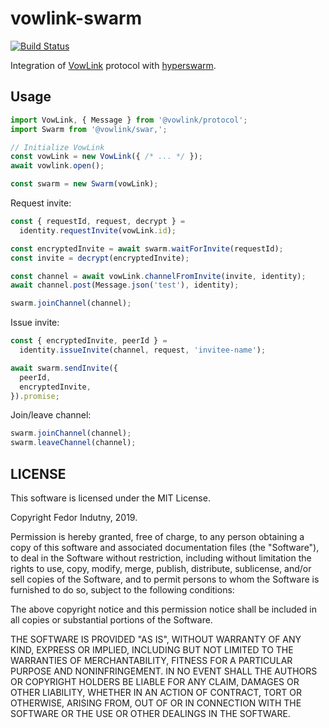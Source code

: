 # vowlink-swarm
[![Build Status](https://travis-ci.org/vowlink/vowlink-swarm.svg?branch=master)](http://travis-ci.org/vowlink/vowlink-swarm)

Integration of [VowLink][] protocol with [hyperswarm][].

## Usage

```js
import VowLink, { Message } from '@vowlink/protocol';
import Swarm from '@vowlink/swar,';

// Initialize VowLink
const vowLink = new VowLink({ /* ... */ });
await vowlink.open();

const swarm = new Swarm(vowLink);
```

Request invite:
```js
const { requestId, request, decrypt } =
  identity.requestInvite(vowLink.id);

const encryptedInvite = await swarm.waitForInvite(requestId);
const invite = decrypt(encryptedInvite);

const channel = await vowLink.channelFromInvite(invite, identity);
await channel.post(Message.json('test'), identity);

swarm.joinChannel(channel);
```

Issue invite:
```js
const { encryptedInvite, peerId } =
  identity.issueInvite(channel, request, 'invitee-name');

await swarm.sendInvite({
  peerId,
  encryptedInvite,
}).promise;
```

Join/leave channel:
```js
swarm.joinChannel(channel);
swarm.leaveChannel(channel);
```

## LICENSE

This software is licensed under the MIT License.

Copyright Fedor Indutny, 2019.

Permission is hereby granted, free of charge, to any person obtaining a
copy of this software and associated documentation files (the
"Software"), to deal in the Software without restriction, including
without limitation the rights to use, copy, modify, merge, publish,
distribute, sublicense, and/or sell copies of the Software, and to permit
persons to whom the Software is furnished to do so, subject to the
following conditions:

The above copyright notice and this permission notice shall be included
in all copies or substantial portions of the Software.

THE SOFTWARE IS PROVIDED "AS IS", WITHOUT WARRANTY OF ANY KIND, EXPRESS
OR IMPLIED, INCLUDING BUT NOT LIMITED TO THE WARRANTIES OF
MERCHANTABILITY, FITNESS FOR A PARTICULAR PURPOSE AND NONINFRINGEMENT. IN
NO EVENT SHALL THE AUTHORS OR COPYRIGHT HOLDERS BE LIABLE FOR ANY CLAIM,
DAMAGES OR OTHER LIABILITY, WHETHER IN AN ACTION OF CONTRACT, TORT OR
OTHERWISE, ARISING FROM, OUT OF OR IN CONNECTION WITH THE SOFTWARE OR THE
USE OR OTHER DEALINGS IN THE SOFTWARE.

[VowLink]: https://github.com/vowlink/vowlink
[hyperswarm]: https://github.com/hyperswarm/hyperswarm
